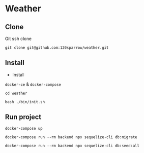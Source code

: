 # Weather

## Clone 
Git ssh clone

`git clone git@github.com:120sparrow/weather.git`

## Install

- Install 

`docker-ce` & `docker-compose`

`cd weather`

`bash ./bin/init.sh`

## Run project

`docker-compose up`

`docker-compose run --rm backend npx sequelize-cli db:migrate`
 
`docker-compose run --rm backend npx sequelize-cli db:seed:all`